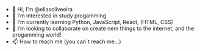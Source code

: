- 👋 Hi, I’m @eliasoliveeira
- 👀 I’m interested in study progamming
- 🌱 I’m currently learning Python, JavaScript, React, (HTML, CSS)
- 💞️ I’m looking to collaborate on create nem things to the internet, and the progamming world!
- 📫 How to reach me (you can´t reach me...)
